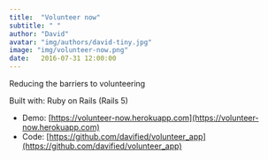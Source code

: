 ```yaml
---
title:  "Volunteer now"
subtitle: " "
author: "David"
avatar: "img/authors/david-tiny.jpg"
image: "img/volunteer-now.png"
date:   2016-07-31 12:00:00
---
```



Reducing the barriers to volunteering

Built with: Ruby on Rails (Rails 5)  
* Demo: [https://volunteer-now.herokuapp.com](https://volunteer-now.herokuapp.com)  
* Code: [https://github.com/davified/volunteer_app](https://github.com/davified/volunteer_app)  
